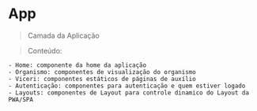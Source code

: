 # App

> Camada da Aplicação

> Conteúdo:

    - Home: componente da home da aplicação
    - Organismo: componentes de visualização do organismo
    - Viceri: componentes estáticos de páginas de auxílio
    - Autenticação: componentes para autenticação e quem estiver logado
    - Layouts: componentes de Layout para controle dinamico do Layout da PWA/SPA